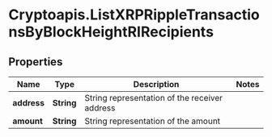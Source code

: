 # Cryptoapis.ListXRPRippleTransactionsByBlockHeightRIRecipients

## Properties

Name | Type | Description | Notes
------------ | ------------- | ------------- | -------------
**address** | **String** | String representation of the receiver address | 
**amount** | **String** | String representation of the amount | 


